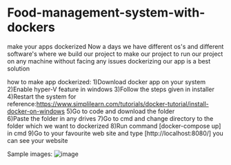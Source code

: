 # Food-management-system-with-dockers
make your apps dockerized
Now a days we have different os's and different software's where we build our project to make our project to run our project on any machine without facing any issues dockerizing our app is a best solution 

how to make app dockerized:
1)Download docker app on your system
2)Enable hyper-V feature in windows
3)Follow the steps given in installer 
4)Restart the system
for reference:https://www.simplilearn.com/tutorials/docker-tutorial/install-docker-on-windows
5)Go to code and download the folder \
6)Paste the folder in any drives
7)Go to cmd and change directory to the folder which we want to dockerized
8)Run command [docker-compose up] in cmd
9)Go to your favourite web site and type [http://localhost:8080/] you can see your website

Sample images:
![image](https://user-images.githubusercontent.com/91529804/165284360-13e658d0-7f1c-41d9-b787-d909023d6dc5.png)
